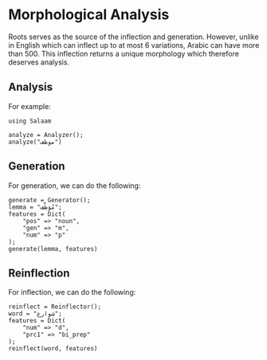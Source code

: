 Morphological Analysis
=================
Roots serves as the source of the inflection and generation. However, unlike in English which can inflect up to at most 6 variations, Arabic can have more than 500. This inflection returns a unique morphology which therefore deserves analysis.
## Analysis
For example:
```@repl abc
using Salaam

analyze = Analyzer();
analyze("موظف")
```
## Generation
For generation, we can do the following:
```@repl abc
generate = Generator();
lemma = "مُوَظَّف";
features = Dict(
    "pos" => "noun",
    "gen" => "m",
    "num" => "p"
);
generate(lemma, features)
```
## Reinflection
For inflection, we can do the following:
```@repl abc
reinflect = Reinflector();
word = "شوارع";
features = Dict(
    "num" => "d",
    "prc1" => "bi_prep"
);
reinflect(word, features)
```